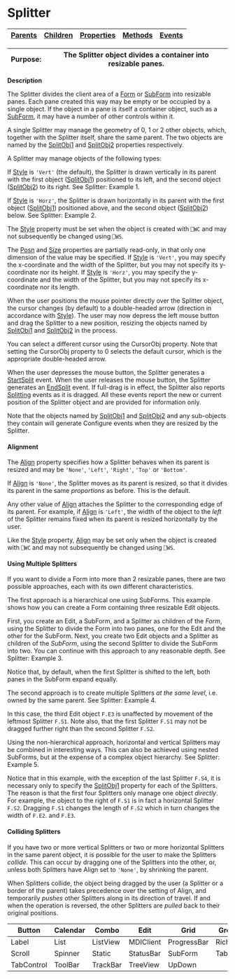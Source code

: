 




<h1 class="heading"><span class="name">Splitter</span></h1>

| [Parents](../ParentLists/Splitter.htm) | [Children](../ChildLists/Splitter.htm) | [Properties](../PropLists/Splitter.htm) | [Methods](../MethodLists/Splitter.htm) | [Events](../EventLists/Splitter.htm) |
| --- | --- | --- | --- | ---  |


| Purpose: | The Splitter object divides a container into resizable panes. |
| --- | ---  |


**Description**


The Splitter divides the client area of a [Form](Form.htm) or [SubForm](subform.md) into resizable panes. Each pane created this way may be empty or be occupied by a single object. If the object in a pane is itself a container object, such as a [SubForm](subform.md), it may have a number of other controls within it.



A single Splitter may manage the geometry of 0, 1 or 2 other objects, which, together with the Splitter itself, share the same parent. The two objects are named by the [SplitObj1](./splitobj1.md) and [SplitObj2](./splitobj2.md) properties respectively.


A Splitter may manage objects of the following types:



If [Style](./style.md) is `'Vert'` (the default), the Splitter is drawn vertically in its parent with the first object ([SplitObj1](./splitobj1.md)) positioned to its left, and the second object ([SplitObj2](./splitobj2.md)) to its right.  See Splitter: Example 1.


If [Style](./style.md) is `'Horz'`, the Splitter is drawn horizontally in its parent with the first object ([SplitObj1](./splitobj1.md)) positioned above, and the second object ([SplitObj2](./splitobj2.md)) below. See Splitter: Example 2.


The [Style](./style.md) property must be set when the object is created with `⎕WC` and may not subsequently be changed using `⎕WS`.


The [Posn](./posn.md) and [Size](./size.md) properties are partially read-only, in that only one dimension of the value may be specified. If [Style](./style.md) is `'Vert'`, you may specify the x-coordinate and the width of the Splitter, but you may not specify its y- coordinate nor its height. If [Style](./style.md) is `'Horz'`, you may specify the y-coordinate and the width of the Splitter, but you may not specify its x-coordinate nor its length.


When the user positions the mouse pointer directly over the Splitter object, the cursor changes (by default) to a double-headed arrow (direction in accordance with [Style](./style.md)). The user may now depress the left mouse button and drag the Splitter to a new position, resizing the objects named by [SplitObj1](./splitobj1.md) and [SplitObj2](./splitobj2.md) in the process.


You can select a different cursor using the CursorObj property. Note that setting the CursorObj property to 0 selects the default cursor, which is the appropriate double-headed arrow.


When the user depresses the mouse button, the Splitter generates a [StartSplit](./startsplit.md) event. When the user releases the mouse button, the Splitter generates an [EndSplit](./endsplit.md) event. If full-drag is in effect, the Splitter also reports [Splitting](./splitting.md) events as it is dragged. All these events report the new or current position of the Splitter object and are provided for information only.


Note that the objects named by [SplitObj1](./splitobj1.md) and [SplitObj2](./splitobj2.md) and any sub-objects they contain will generate Configure events when they are resized by the Splitter.

#### Alignment


The [Align](./align.md) property specifies how a Splitter behaves when its parent is resized and may be `'None'`, `'Left'`, `'Right'`, `'Top'` or `'Bottom'`.


If [Align](./align.md) is `'None'`, the Splitter moves as its parent is resized, so that it divides its parent in the same *proportions* as before. This is the default.


Any other value of [Align](./align.md) attaches the Splitter to the corresponding edge of its parent. For example, if [Align](./align.md) is `'Left'`, the width of the object to the *left* of the Splitter remains fixed when its parent is resized horizontally by the user.


Like the [Style](./style.md) property, [Align](./align.md) may be set only when the object is created with `⎕WC` and may not subsequently be changed using `⎕WS`.

#### Using Multiple Splitters


If you want to divide a Form into more than 2 resizable panes, there are two possible approaches, each with its own different characteristics.


The first approach is a hierarchical one using SubForms. This example shows how you can create a Form containing three resizable Edit objects.


First, you create an Edit, a SubForm, and a Splitter as children of the *Form*, using the Splitter to divide the Form into two panes, one for the Edit and the other for the SubForm. Next, you create two Edit objects and a Splitter as children of the *SubForm*, using the second Splitter to divide the SubForm into two. You can continue with this approach to any reasonable depth.  See Splitter: Example 3.


Notice that, by default, when the first Splitter is shifted to the left, both panes in the SubForm expand equally.


The second approach is to create multiple Splitters *at the same level*, i.e. owned by the same parent.  See Splitter: Example 4.


In this case, the third Edit object `F.E3` is unaffected by movement of the leftmost Splitter `F.S1`. Note also, that the first Splitter `F.S1` may not be dragged further right than the second Splitter `F.S2`.


Using the non-hierarchical approach, horizontal and vertical Splitters may be combined in interesting ways. This can also be achieved using nested SubForms, but at the expense of a complex object hierarchy. See Splitter: Example 5.


Notice that in this example, with the exception of the last Splitter `F.S4`, it is necessary only to specify the [SplitObj1](./splitobj1.md) property for each of the Splitters. The reason is that the first four Splitters only manage one object *directly*. For example, the object to the right of `F.S1` is in fact a horizontal Splitter `F.S2`. Dragging `F.S1` changes the length of `F.S2` which in turn changes the width of `F.E2`. and `F.E3`.

#### Colliding Splitters


If you have two or more vertical Splitters or two or more horizontal Splitters in the same parent object, it is possible for the user to make the Splitters *collide*. This can occur by dragging one of the Splitters into the other, or, unless both Splitters have Align set to `'None'`, by shrinking the parent.


When Splitters collide, the object being dragged by the user (a Splitter or a border of the parent) takes precedence over the setting of Align, and temporarily *pushes* other Splitters along in its direction of travel. If and when the operation is reversed, the other Splitters are *pulled* back to their original positions.


| Button | Calendar | Combo | Edit | Grid | Group |
| --- | --- | --- | --- | --- | ---  |
| Label | List | ListView | MDIClient | ProgressBar | RichEdit |
| Scroll | Spinner | Static | StatusBar | SubForm | TabBar |
| TabControl | ToolBar | TrackBar | TreeView | UpDown |  |


